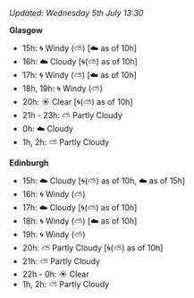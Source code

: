 *Updated: Wednesday 5th July 13:30*

**Glasgow**

* 15h: :cyclone: Windy (:partly_sunny:) [:cloud: as of 10h]
* 16h: :cloud: Cloudy [:cyclone:(:partly_sunny:) as of 10h]
* 17h: :cyclone: Windy (:partly_sunny:) [:cloud: as of 10h]
* 18h, 19h: :cyclone: Windy (:partly_sunny:)
* 20h: :sunny: Clear [:cyclone:(:partly_sunny:) as of 10h]
* 21h - 23h: :partly_sunny: Partly Cloudy
* 0h: :cloud: Cloudy
* 1h, 2h: :partly_sunny: Partly Cloudy

**Edinburgh**

* 15h: :cloud: Cloudy [:cyclone:(:partly_sunny:) as of 10h, :cloud: as of 15h]
* 16h: :cyclone: Windy (:partly_sunny:)
* 17h: :cloud: Cloudy [:cyclone:(:partly_sunny:) as of 10h]
* 18h: :cyclone: Windy (:partly_sunny:) [:cloud: as of 10h]
* 19h: :cyclone: Windy (:partly_sunny:)
* 20h: :partly_sunny: Partly Cloudy [:cyclone:(:partly_sunny:) as of 10h]
* 21h: :partly_sunny: Partly Cloudy
* 22h - 0h: :sunny: Clear
* 1h, 2h: :partly_sunny: Partly Cloudy

